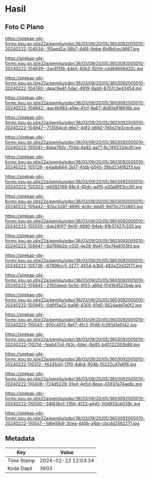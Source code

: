 # Hasil

## Foto C Plano

https://sirekap-obj-formc.kpu.go.id/e22a/pemilu/pdpr/36/03/09/20/05/3603092005010-20240222-104534--1f5aed2a-58b7-4df4-9ebe-6b9bfcec9667.jpg

https://sirekap-obj-formc.kpu.go.id/e22a/pemilu/pdpr/36/03/09/20/05/3603092005010-20240222-104639--2ac6f5fb-4de5-40b3-920d-cdd84606d32c.jpg

https://sirekap-obj-formc.kpu.go.id/e22a/pemilu/pdpr/36/03/09/20/05/3603092005010-20240222-104740--deac9e4f-5dac-4919-8ab6-8707c3e43454.jpg

https://sirekap-obj-formc.kpu.go.id/e22a/pemilu/pdpr/36/03/09/20/05/3603092005010-20240222-104842--aac4b983-a1de-41cf-9a67-db80e818616b.jpg

https://sirekap-obj-formc.kpu.go.id/e22a/pemilu/pdpr/36/03/09/20/05/3603092005010-20240222-104947--713564cd-d6e7-4df2-b660-7d5e21e3cec6.jpg

https://sirekap-obj-formc.kpu.go.id/e22a/pemilu/pdpr/36/03/09/20/05/3603092005010-20240222-105041--4bba760c-704d-4a92-aa71-8c7492334c6f.jpg

https://sirekap-obj-formc.kpu.go.id/e22a/pemilu/pdpr/36/03/09/20/05/3603092005010-20240222-105129--e4adb844-2b17-41db-b545-39bd234f82f3.jpg

https://sirekap-obj-formc.kpu.go.id/e22a/pemilu/pdpr/36/03/09/20/05/3603092005010-20240222-105303--e6082169-68c4-40dc-ad10-a30a8f83cc90.jpg

https://sirekap-obj-formc.kpu.go.id/e22a/pemilu/pdpr/36/03/09/20/05/3603092005010-20240222-105442--92bc3287-8895-4c8c-bbd5-9d70c2113893.jpg

https://sirekap-obj-formc.kpu.go.id/e22a/pemilu/pdpr/36/03/09/20/05/3603092005010-20240222-105555--4de280f7-9e10-4890-84eb-91b37427c535.jpg

https://sirekap-obj-formc.kpu.go.id/e22a/pemilu/pdpr/36/03/09/20/05/3603092005010-20240222-105647--8d769b2b-c02f-4e28-9b41-f5e74e6103fd.jpg

https://sirekap-obj-formc.kpu.go.id/e22a/pemilu/pdpr/36/03/09/20/05/3603092005010-20240222-105736--87896cc5-3277-4554-b3b5-482e22d32f71.jpg

https://sirekap-obj-formc.kpu.go.id/e22a/pemilu/pdpr/36/03/09/20/05/3603092005010-20240222-105845--2192deed-5e3d-4f03-a66d-f04164522beb.jpg

https://sirekap-obj-formc.kpu.go.id/e22a/pemilu/pdpr/36/03/09/20/05/3603092005010-20240222-105945--0d6f5a22-ba96-4305-81d0-5624add7a0f2.jpg

https://sirekap-obj-formc.kpu.go.id/e22a/pemilu/pdpr/36/03/09/20/05/3603092005010-20240222-110043--970c4012-8ef7-4fc2-9148-fc061d1e6142.jpg

https://sirekap-obj-formc.kpu.go.id/e22a/pemilu/pdpr/36/03/09/20/05/3603092005010-20240222-110214--feab47c6-f43c-4dec-9d45-b40122263b86.jpg

https://sirekap-obj-formc.kpu.go.id/e22a/pemilu/pdpr/36/03/09/20/05/3603092005010-20240222-110312--f42d1cb1-17f0-4db4-904b-f0222c47e6f8.jpg

https://sirekap-obj-formc.kpu.go.id/e22a/pemilu/pdpr/36/03/09/20/05/3603092005010-20240222-110408--724d5229-31e4-4e5d-8eea-43937a74ae8c.jpg

https://sirekap-obj-formc.kpu.go.id/e22a/pemilu/pdpr/36/03/09/20/05/3603092005010-20240222-110500--34f43bcf-135b-4f23-a445-50d933cb038c.jpg

https://sirekap-obj-formc.kpu.go.id/e22a/pemilu/pdpr/36/03/09/20/05/3603092005010-20240222-110547--1d6e58df-30ea-445b-a1bb-cbcdd2562271.jpg


## Metadata

| Key        | Value               |
| ---------- | ------------------- |
| Time Stamp | 2024-02-22 12:03:34 |
| Kode Dapil | 3603                |



